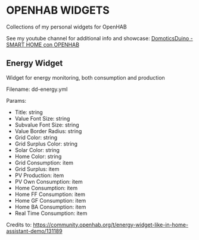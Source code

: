 # OPENHAB WIDGETS
Collections of my personal widgets for OpenHAB

See my youtube channel for additional info and showcase: [DomoticsDuino - SMART HOME con OPENHAB](https://www.youtube.com/@DomoticsDuino?sub_confirmation=true)

## Energy Widget
Widget for energy monitoring, both consumption and production

Filename: dd-energy.yml

Params:
 - Title: string
 - Value Font Size: string
 - Subvalue Font Size: string
 - Value Border Radius: string
 - Grid Color: string
 - Grid Surplus Color: string
 - Solar Color: string
 - Home Color: string
 - Grid Consumption: item
 - Grid Surplus: item
 - PV Production: item
 - PV Own Consumption: item
 - Home Consumption: item
 - Home FF Consumption: item
 - Home GF Consumption: item
 - Home BA Consumption: item
 - Real Time Consumption: item

Credits to: https://community.openhab.org/t/energy-widget-like-in-home-assistant-demo/131189

